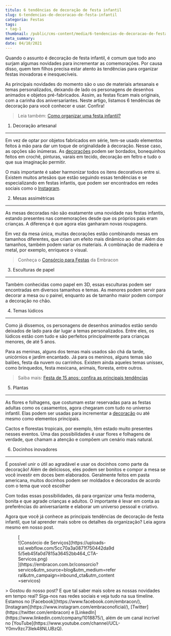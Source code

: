 ```yaml
---
titulo: 6 tendências de decoração de festa infantil
slug: 6-tendencias-de-decoracao-de-festa-infantil
categoria: Festas
tags:
- tag-1
thumbnail: /public/cms-content/media/6-tendencias-de-decoracao-de-festa-infantil.jpg
meta_summary: 
date: 04/10/2021
---
```

Quando o assunto é decoração de festa infantil, é comum que todo ano surjam algumas novidades para incrementar as comemorações. Por causa disso, quem tem filhos precisa estar atento às tendências para organizar festas inovadoras e inesquecíveis.

As principais novidades do momento são o uso de materiais artesanais e temas personalizados, deixando de lado os personagens de desenhos animados e objetos pré-fabricados. Assim, as festas ficam mais originais, com a carinha dos aniversariantes. Neste artigo, listamos 6 tendências de decoração para você conhecer e usar. Confira!

> Leia também: [Como organizar uma festa infantil?](https://www.embracon.com.br/blog/como-organizar-uma-festa-infantil)

1. Decoração artesanal
----------------------

Em vez de optar por objetos fabricados em série, tem-se usado elementos feitos à mão para dar um toque de originalidade à decoração. Nesse caso, as opções são inúmeras. As [decorações](https://www.embracon.com.br/blog/confira-as-tendencias-em-decoracao-de-festa-infantil) podem ser bordados, bonequinhos feitos em crochê, pinturas, varais em tecido, decoração em feltro e tudo o que sua imaginação permitir.

O mais importante é saber harmonizar todos os itens decorativos entre si. Existem muitos artesãos que estão seguindo essas tendências e se especializando em festas infantis, que podem ser encontrados em redes sociais como o [Instagram](https://www.instagram.com/).

2. Mesas assimétricas
---------------------

As mesas decoradas não são exatamente uma novidade nas festas infantis, estando presentes nas comemorações desde que os próprios pais eram crianças. A diferença é que agora elas ganharam novas roupagens.

Em vez da mesa única, muitas decorações estão combinando mesas em tamanhos diferentes, que criam um efeito mais dinâmico ao olhar. Além dos tamanhos, também podem variar os materiais. A combinação de madeira e metal, por exemplo, enriquece o visual.

> Conheça o [Consórcio para Festas](https://www.embracon.com.br/blog/entenda-como-funciona-um-consorcio-para-festas) da Embracon

3. Esculturas de papel
----------------------

Também conhecidas como papel em 3D, essas esculturas podem ser encontradas em diversos tamanhos e temas. As menores podem servir para decorar a mesa ou o painel, enquanto as de tamanho maior podem compor a decoração no chão.

4. Temas lúdicos
----------------

Como já dissemos, os personagens de desenhos animados estão sendo deixados de lado para dar lugar a temas personalizados. Entre eles, os lúdicos estão com tudo e são perfeitos principalmente para crianças menores, de até 5 anos.

Para as meninas, alguns dos temas mais usados são chá da tarde, unicórnios e jardim encantado. Já para os meninos, alguns temas são balões, festa da nuvem ou carrinhos. Existem ainda aqueles temas unissex, como brinquedos, festa mexicana, animais, floresta, entre outros.

> Saiba mais: [Festa de 15 anos: confira as principais tendências](https://www.embracon.com.br/blog/festa-de-15-anos-confira-as-principais-tendencias)

5. Plantas
----------

As flores e folhagens, que costumam estar reservadas para as festas adultas como os casamentos, agora chegaram com tudo no universo infantil. Elas podem ser usadas para incrementar a [decoração](https://www.embracon.com.br/blog/festa-de-aniversario-dos-filhos-passo-a-passo-para-organizar) ou até mesmo como elementos principais.

Cactos e florestas tropicais, por exemplo, têm estado muito presentes nesses eventos. Uma das possibilidades é usar flores e folhagens de verdade, que chamam a atenção e compõem um cenário mais natural.

6. Docinhos inovadores
----------------------

É possível unir o útil ao agradável e usar os docinhos como parte da decoração! Além de deliciosos, eles podem ser bonitos e compor a mesa se você investir em doces bem elaborados. Geralmente feitos em pasta americana, muitos docinhos podem ser moldados e decorados de acordo com o tema que você escolher

Com todas essas possibilidades, dá para organizar uma festa moderna, bonita e que agrade crianças e adultos. O importante é levar em conta as preferências do aniversariante e elaborar um universo pessoal e criativo.

Agora que você já conhece as principais tendências de decoração de festa infantil, que tal aprender mais sobre os detalhes da organização? Leia agora mesmo em nosso post.

<figure class="w-richtext-figure-type-image w-richtext-align-center" style="max-width:310px">[<div>![Consórcio de Serviços](https://uploads-ssl.webflow.com/5cc70a3a0871f750442da9d5/5eb45fa0d7815a36452bb464_CTA-Servicos.png)</div>](https://embracon.com.br/consorcio?servico&utm_source=blog&utm_medium=referral&utm_campaign=inbound_cta&utm_content=servicos)</figure>> Gostou do nosso post? E que tal saber mais sobre as nossas novidades em tempo real? Siga-nos nas redes sociais e veja tudo na sua timeline. Estamos no [Facebook](https://www.facebook.com/embracon/), [Instagram](https://www.instagram.com/embraconoficial/), [Twitter](https://twitter.com/embracon) e [LinkedIn](https://www.linkedin.com/company/1018875/), além de um canal incrível no [YouTube](https://www.youtube.com/channel/UCL-Y0mv9zc73Iek48NLUBzQ).
